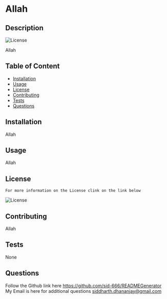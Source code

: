 # Allah
## Description 
![License](http://img.shields.io/badge/License-MIT-blue.svg "License badge")

Allah
## Table of Content
* [Installation](#installation)
* [Usage](#usage)
* [License](#license)
* [Contributing](#contributing)
* [Tests](#tests)
* [Questions](#questions)
## Installation
Allah
## Usage
Allah
## License
    For more information on the License clink on the link below
![License](https://opensource.org/licenses/MIT)
## Contributing
Allah
## Tests
None
## Questions
Follow the Github link here
https://github.com/sid-666/READMEGenerator
My Email is here for additional questions
siddharth.dhananjay@gmail.com
